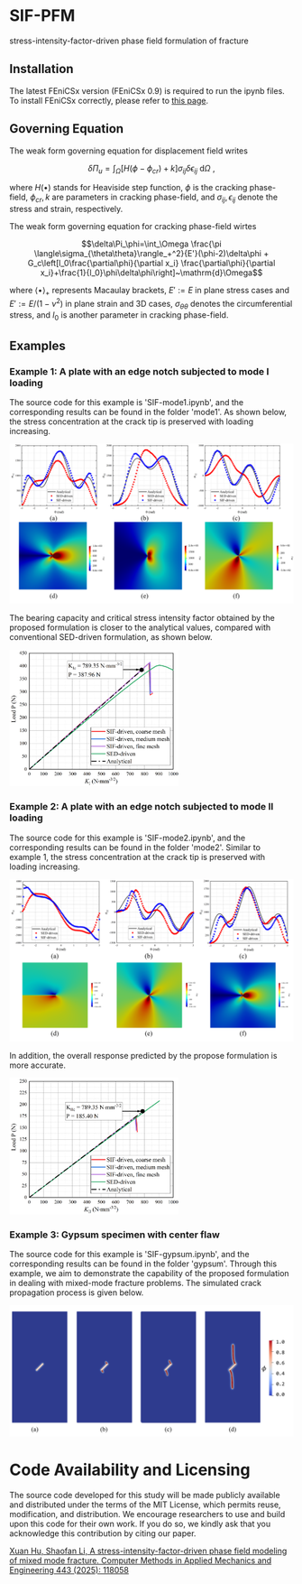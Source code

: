 
# SIF-PFM

 stress-intensity-factor-driven phase field formulation of fracture

## Installation

The latest FEniCSx version (FEniCSx 0.9) is required to run the ipynb files. To install FEniCSx correctly, please refer to [this page](https://fenicsproject.org/download/).

## Governing Equation

The weak form governing equation for displacement field writes

$$\delta\Pi_u=\int_\Omega\left[H(\phi-\phi_{cr})+k\right]\sigma_{ij}\delta\epsilon_{ij}~\mathrm{d}\Omega~,$$

where $H(\bullet)$ stands for Heaviside step function, $\phi$ is the cracking phase-field, $\phi_{cr}, k$ are parameters in cracking phase-field, and $\sigma_{ij}, \epsilon_{ij}$ denote the stress and strain, respectively.

The weak form governing equation for cracking phase-field wirtes

$$\delta\Pi_\phi=\int_\Omega \frac{\pi \langle\sigma_{\theta\theta}\rangle_+^2}{E'}(\phi-2)\delta\phi +  
G_c\left[l_0\frac{\partial\phi}{\partial x_i} \frac{\partial\phi}{\partial x_i}+\frac{1}{l_0}\phi\delta\phi\right]~\mathrm{d}\Omega$$

where ${\langle\bullet\rangle}_+$ represents Macaulay brackets, $E':=E$ in plane stress cases and $E':=E/(1-\nu^2)$ in plane strain and 3D cases, $\sigma_{\theta\theta}$ denotes the circumferential stress, and $l_0$ is another parameter in cracking phase-field.

## Examples

### Example 1: A plate with an edge notch subjected to mode I loading

The source code for this example is 'SIF-mode1.ipynb', and the corresponding results can be found in the folder 'mode1'. As shown below, the stress concentration at the crack tip is preserved with loading increasing.

![mode1_stress](./pics/mode1_stress.png)

The bearing capacity and critical stress intensity factor obtained by the proposed formulation is closer to the analytical values, compared with conventional SED-driven formulation, as shown below.

<!-- ![mode1_curve](./pics/mode1_curve.png) -->
<img src="./pics/mode1_curve.png" alt="mode1_curve" width="300" />

### Example 2: A plate with an edge notch subjected to mode II loading

The source code for this example is 'SIF-mode2.ipynb', and the corresponding results can be found in the folder 'mode2'. Similar to example 1, the stress concentration at the crack tip is preserved with loading increasing.

![mode1_stress](./pics/mode2_stress.png)

In addition, the overall response predicted by the propose formulation is more accurate.

<!-- ![mode2_curve](./pics/mode2_curve.png) -->
<img src="./pics/mode2_curve.png" alt="mode2_curve" width="300" />

### Example 3: Gypsum specimen with center flaw

The source code for this example is 'SIF-gypsum.ipynb', and the corresponding results can be found in the folder 'gypsum'. Through this example, we aim to demonstrate the capability of the proposed formulation in dealing with mixed-mode fracture problems. The simulated crack propagation process is given below.

![gypsum](./pics/gypsum_crack.png)


# Code Availability and Licensing
The source code developed for this study will be made publicly available and distributed under the terms of the MIT License, which permits reuse, modification, and distribution. We encourage researchers to use and build upon this code for their own work. If you do so, we kindly ask that you acknowledge this contribution by citing our paper.

[Xuan Hu, Shaofan Li, A stress-intensity-factor-driven phase field modeling of mixed mode fracture. Computer Methods in Applied Mechanics and Engineering 443 (2025): 118058](https://doi.org/10.1016/j.cma.2025.118058)